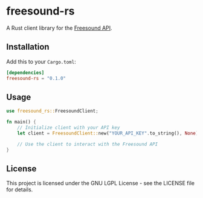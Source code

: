 # freesound-rs

A Rust client library for the [Freesound API](https://freesound.org/docs/api/).

## Installation

Add this to your `Cargo.toml`:

```toml
[dependencies]
freesound-rs = "0.1.0"
```

## Usage

```rust
use freesound_rs::FreesoundClient;

fn main() {
    // Initialize client with your API key
    let client = FreesoundClient::new("YOUR_API_KEY".to_string(), None);

    // Use the client to interact with the Freesound API
}
```

## License

This project is licensed under the GNU LGPL License - see the LICENSE file for details.
